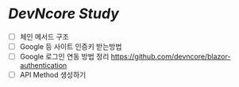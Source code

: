 # _DevNcore Study_

- [ ] 체인 메서드 구조
- [ ] Google 등 사이트 인증키 받는방법
- [ ] Google 로그인 연동 방법 정리 https://github.com/devncore/blazor-authentication 
- [ ] API Method 생성하기 
